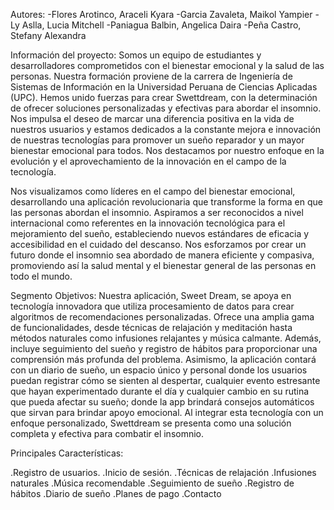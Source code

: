 Autores: 
-Flores Arotinco, Araceli Kyara 
-Garcia Zavaleta, Maikol Yampier 
-Ly Aslla, Lucia Mitchell 
-Paniagua Balbin, Angelica Daira 
-Peña Castro, Stefany Alexandra

Información del proyecto: Somos un equipo de estudiantes y desarrolladores comprometidos con el bienestar emocional y la salud de las personas. Nuestra formación proviene de la carrera de Ingeniería de Sistemas de Información en la Universidad Peruana de Ciencias Aplicadas (UPC). Hemos unido fuerzas para crear Swettdream, con la determinación de ofrecer soluciones personalizadas y efectivas para abordar el insomnio. Nos impulsa el deseo de marcar una diferencia positiva en la vida de nuestros usuarios y estamos dedicados a la constante mejora e innovación de nuestras tecnologías para promover un sueño reparador y un mayor bienestar emocional para todos. Nos destacamos por nuestro enfoque en la evolución y el aprovechamiento de la innovación en el campo de la tecnología.

Nos visualizamos como líderes en el campo del bienestar emocional, desarrollando una aplicación revolucionaria que transforme la forma en que las personas abordan el insomnio. Aspiramos a ser reconocidos a nivel internacional como referentes en la innovación tecnológica para el mejoramiento del sueño, estableciendo nuevos estándares de eficacia y accesibilidad en el cuidado del descanso. Nos esforzamos por crear un futuro donde el insomnio sea abordado de manera eficiente y compasiva, promoviendo así la salud mental y el bienestar general de las personas en todo el mundo.

Segmento Objetivos: Nuestra aplicación, Sweet Dream, se apoya en tecnología innovadora que utiliza procesamiento de datos para crear algoritmos de recomendaciones personalizadas. Ofrece una amplia gama de funcionalidades, desde técnicas de relajación y meditación hasta métodos naturales como infusiones relajantes y música calmante. Además, incluye seguimiento del sueño y registro de hábitos para proporcionar una comprensión más profunda del problema. Asimismo, la aplicación contará con un diario de sueño, un espacio único y personal donde los usuarios puedan registrar cómo se sienten al despertar, cualquier evento estresante que hayan experimentado durante el día y cualquier cambio en su rutina que pueda afectar su sueño; donde la app brindará consejos automáticos que sirvan para brindar apoyo emocional. Al integrar esta tecnología con un enfoque personalizado, Swettdream se presenta como una solución completa y efectiva para combatir el insomnio.

Principales Características:

.Registro de usuarios.
.Inicio de sesión.
.Técnicas de relajación
.Infusiones naturales
.Música recomendable
.Seguimiento de sueño
.Registro de hábitos
.Diario de sueño
.Planes de pago
.Contacto
